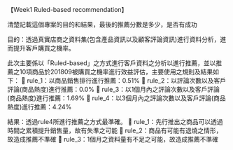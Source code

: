 【Week1 Ruled-based recommendation】

清楚記載這個專案的目的和結果，最後的推薦分數是多少，是否有成功

目的：透過真實店商之資料集(包含產品資訊以及顧客評論資訊)進行資料分析，進而提升客戶購買之機率。

此次主要係以「Ruled-based」之方式進行客戶資料之分析以進行推薦，並以推薦之10項商品於201809被購買之機率進行效益評估，主要使用之規則及結果如下：
	rule_1：以商品銷售排行進行推薦：0.51%
	rule_2：以評論次數以及客戶評論(商品熱度)進行推薦：0.0%
	rule_3：以1個月內之評論次數以及客戶評論(商品熱度)進行推薦：1.69%
	rule_4：以3個月內之評論次數以及客戶評論(商品熱度)進行推薦：4.24%

結果：透過rule4所進行推薦之方式最準確。
	rule_1：先行推出之商品可以透過時間之累積提升銷售量，故有失準之可能
	rule_2：商品有可能有退燒之情形，故造成推薦不準確
	rule_3：1個月之資料量有不足之可能，故造成推薦不準確

